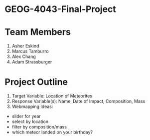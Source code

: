 # GEOG-4043-Final-Project

# Team Members
1. Asher Eskind
2. Marcus Tamburro
3. Alex Chang
4. Adam Strassburger

# Project Outline
1. Target Variable: Location of Meteorites
2. Response Variable(s): Name, Date of Impact, Composition, Mass
3. Webmapping Ideas:
  - slider for year
  - select by location
  - filter by composition/mass
  - which meteor landed on your birthday?
